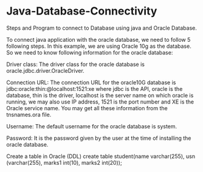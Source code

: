 # Java-Database-Connectivity
Steps and Program to connect to Database using java and Oracle Database.

To connect java application with the oracle database, we need to follow 5 following steps. In this example, we are using Oracle 10g as the database. So we need to know following information for the oracle database:

Driver class: The driver class for the oracle database is oracle.jdbc.driver.OracleDriver.

Connection URL: The connection URL for the oracle10G database is jdbc:oracle:thin:@localhost:1521:xe where jdbc is the API, oracle is the database, thin is the driver, localhost is the server name on which oracle is running, we may also use IP address, 1521 is the port number and XE is the Oracle service name. You may get all these information from the tnsnames.ora file.

Username: The default username for the oracle database is system.

Password: It is the password given by the user at the time of installing the oracle database.

Create a table in Oracle (DDL)
create table student(name varchar(255), usn (varchar(255), marks1 int(10), marks2 int(20));

